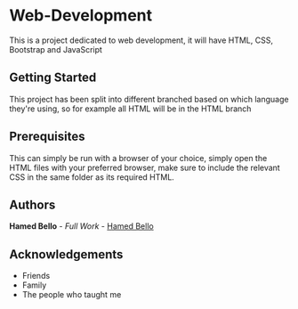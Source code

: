 # Web-Development
This is a project dedicated to web development, it will have HTML, CSS, Bootstrap and JavaScript
## Getting Started
This project has been split into different branched based on which language they're using, so for example all HTML will be in the HTML branch
## Prerequisites
This can simply be run with a browser of your choice, simply open the HTML files with your preferred browser,
make sure to include the relevant CSS in the same folder as its required HTML.
## Authors
**Hamed Bello** - *Full Work* - [Hamed Bello](https://github.com/hamed4321)
## Acknowledgements
* Friends
* Family
* The people who taught me
